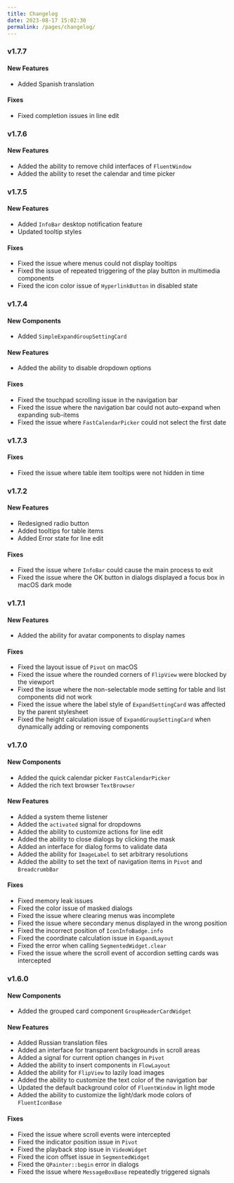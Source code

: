 ```yaml
---
title: Changelog
date: 2023-08-17 15:02:30
permalink: /pages/changelog/
---
```


### v1.7.7
#### New Features
* Added Spanish translation

#### Fixes
* Fixed completion issues in line edit

### v1.7.6
#### New Features
* Added the ability to remove child interfaces of `FluentWindow`
* Added the ability to reset the calendar and time picker

### v1.7.5
#### New Features
* Added `InfoBar` desktop notification feature
* Updated tooltip styles

#### Fixes
* Fixed the issue where menus could not display tooltips
* Fixed the issue of repeated triggering of the play button in multimedia components
* Fixed the icon color issue of `HyperlinkButton` in disabled state

### v1.7.4
#### New Components
* Added `SimpleExpandGroupSettingCard`

#### New Features
* Added the ability to disable dropdown options

#### Fixes
* Fixed the touchpad scrolling issue in the navigation bar
* Fixed the issue where the navigation bar could not auto-expand when expanding sub-items
* Fixed the issue where `FastCalendarPicker` could not select the first date

### v1.7.3

#### Fixes
* Fixed the issue where table item tooltips were not hidden in time

### v1.7.2
#### New Features
* Redesigned radio button
* Added tooltips for table items
* Added Error state for line edit

#### Fixes
* Fixed the issue where `InfoBar` could cause the main process to exit
* Fixed the issue where the OK button in dialogs displayed a focus box in macOS dark mode

### v1.7.1
#### New Features
* Added the ability for avatar components to display names

#### Fixes
* Fixed the layout issue of `Pivot` on macOS
* Fixed the issue where the rounded corners of `FlipView` were blocked by the viewport
* Fixed the issue where the non-selectable mode setting for table and list components did not work
* Fixed the issue where the label style of `ExpandSettingCard` was affected by the parent stylesheet
* Fixed the height calculation issue of `ExpandGroupSettingCard` when dynamically adding or removing components

### v1.7.0
#### New Components
* Added the quick calendar picker `FastCalendarPicker`
* Added the rich text browser `TextBrowser`

#### New Features
* Added a system theme listener
* Added the `activated` signal for dropdowns
* Added the ability to customize actions for line edit
* Added the ability to close dialogs by clicking the mask
* Added an interface for dialog forms to validate data
* Added the ability for `ImageLabel` to set arbitrary resolutions
* Added the ability to set the text of navigation items in `Pivot` and `BreadcrumbBar`

#### Fixes
* Fixed memory leak issues
* Fixed the color issue of masked dialogs
* Fixed the issue where clearing menus was incomplete
* Fixed the issue where secondary menus displayed in the wrong position
* Fixed the incorrect position of `IconInfoBadge.info`
* Fixed the coordinate calculation issue in `ExpandLayout`
* Fixed the error when calling `SegmentedWidget.clear`
* Fixed the issue where the scroll event of accordion setting cards was intercepted

### v1.6.0
#### New Components
* Added the grouped card component `GroupHeaderCardWidget`

#### New Features
* Added Russian translation files
* Added an interface for transparent backgrounds in scroll areas
* Added a signal for current option changes in `Pivot`
* Added the ability to insert components in `FlowLayout`
* Added the ability for `FlipView` to lazily load images
* Added the ability to customize the text color of the navigation bar
* Updated the default background color of `FluentWindow` in light mode
* Added the ability to customize the light/dark mode colors of `FluentIconBase`

#### Fixes
* Fixed the issue where scroll events were intercepted
* Fixed the indicator position issue in `Pivot`
* Fixed the playback stop issue in `VideoWidget`
* Fixed the icon offset issue in `SegmentedWidget`
* Fixed the `QPainter::begin` error in dialogs
* Fixed the issue where `MessageBoxBase` repeatedly triggered signals